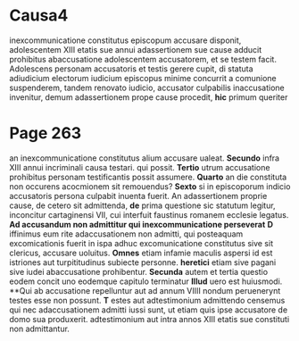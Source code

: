 # Causa4
inexcommunicatione constitutus episcopum accusare disponit, adolescentem XIII etatis sue annui adassertionem sue cause adducit prohibitus abaccusatione adolescentem accusatorem, et se testem facit. Adolescens personam accusatoris et testis gerere cupit, di statuta adiudicium electorum iudicium episcopus minime concurrit a comunione suspenderem, tandem renovato iudicio, accusator culpabilis inaccusatione invenitur, demum adassertionem prope cause procedit, **hic** primum queriter

# Page 263
an inexcommunicatione constitutus alium accusare ualeat. **Secundo** infra XIII annui incriminali causa testari. qui possit. **Tertio** utrum accusatione prohibitus personam testificantis possit assumere. **Quarto** an die constituta non occurens acocmionem sit remouendus? **Sexto** si in episcoporum indicio accusatoris persona culpabit inuenta fuerit. An adassertionem proprie cause, de cetero sit admittenda, **de** prima questione sic statutum legitur, inconcitur cartaginensi VII, cui interfuit faustinus romanem ecclesie legatus. **Ad accusandum non admittitur qui inexcommunicatione perseverat** **D** iffinimus eum rite adaccusationem non admitti, qui posteaquam excomicationis fuerit in ispa adhuc excomunicatione constitutus sive sit clericus, accusare uoluitus. **Omnes** etiam infamie maculis aspersi id est istriones aut turpititudinus subiecte personne. **heretici** etiam sive pagani sive iudei abaccusatione prohibentur. **Secunda** autem et tertia questio eodem concit uno eodemque capitulo terminatur **Illud** uero est huiusmodi. **Qui ab accusatione repelluntur aut ad annum VIIII nondum peruenerynt testes esse non possunt.
**T** estes aut adtestimonium admittendo censemus qui nec adaccusationem admitti iussi sunt, ut etiam quis ipse accusatore de domo sua produxerit. adtestimonium aut intra annos XIII etatis sue constituti non admittantur. 
